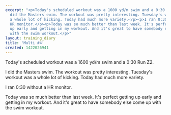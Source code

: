 ```yaml
---
excerpt: "<p>Today's scheduled workout was a 1600 yd/m swim and a 0:30 Run Z2.</p><p>I
  did the Masters swim. The workout was pretty interesting. Tuesday's workout was
  a whole lot of kicking. Today had much more variety.</p><p>I ran 0:30 without a
  HR monitor.</p><p>Today was so much better than last week. It's perfect getting
  up early and getting in my workout. And it's great to have somebody else come up
  with the swim workout.</p>"
layout: training_diary
title: 'Multi #4'
created: 1422026941
---
```

<p>Today's scheduled workout was a 1600 yd/m swim and a 0:30 Run Z2.</p><p>I did the Masters swim. The workout was pretty interesting. Tuesday's workout was a whole lot of kicking. Today had much more variety.</p><p>I ran 0:30 without a HR monitor.</p><p>Today was so much better than last week. It's perfect getting up early and getting in my workout. And it's great to have somebody else come up with the swim workout.</p>
